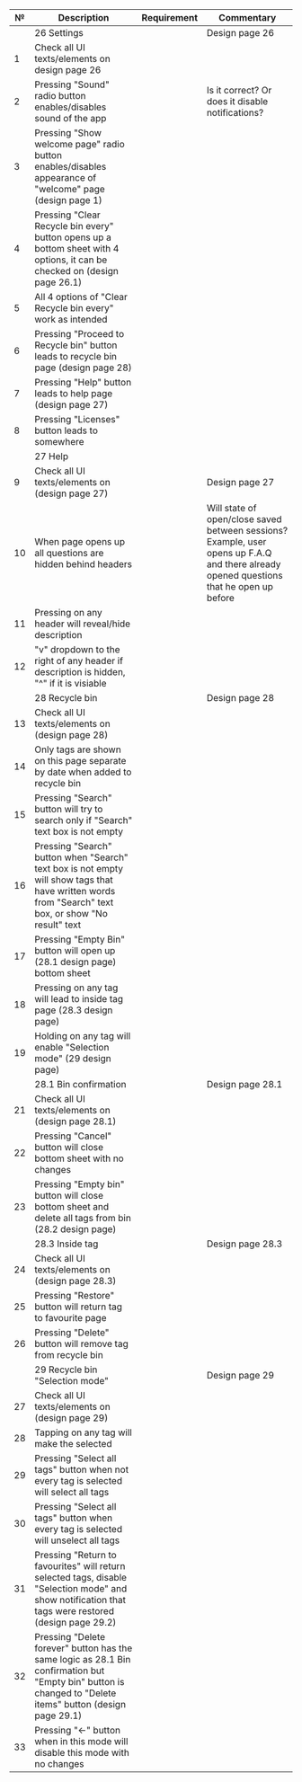 | №  | Description                                                                                                                                                | Requirement | Commentary                                                                                                                              |
| -- | ---------------------------------------------------------------------------------------------------------------------------------------------------------- | ----------- | --------------------------------------------------------------------------------------------------------------------------------------- |
|    | 26 Settings                                                                                                                                                |             | Design page 26                                                                                                                          |
| 1  | Check all UI texts/elements on design page 26                                                                                                              |             |                                                                                                                                         |
| 2  | Pressing "Sound" radio button enables/disables sound of the app                                                                                            |             | Is it correct? Or does it disable notifications?                                                                                        |
| 3  | Pressing "Show welcome page" radio button enables/disables appearance of "welcome" page (design page 1)                                                    |             |                                                                                                                                         |
| 4  | Pressing "Clear Recycle bin every" button opens up a bottom sheet with 4 options, it can be checked on (design page 26.1)                                  |             |                                                                                                                                         |
| 5  | All 4 options of "Clear Recycle bin every" work as intended                                                                                                |             |                                                                                                                                         |
| 6  | Pressing "Proceed to Recycle bin" button leads to recycle bin page (design page 28)                                                                        |             |                                                                                                                                         |
| 7  | Pressing "Help" button leads to help page (design page 27)                                                                                                 |             |                                                                                                                                         |
| 8  | Pressing "Licenses" button leads to somewhere                                                                                                              |             |                                                                                                                                         |
|    | 27 Help                                                                                                                                                    |             |                                                                                                                                         |
| 9  | Check all UI texts/elements on (design page 27)                                                                                                            |             | Design page 27                                                                                                                          |
| 10 | When page opens up all questions are hidden behind headers                                                                                                 |             | Will state of open/close saved between sessions? Example, user opens up F.A.Q and there already opened questions that he open up before |
| 11 | Pressing on any header will reveal/hide description                                                                                                        |             |                                                                                                                                         |
| 12 | "v" dropdown to the right of any header if description is hidden, "^" if it is visiable                                                                    |             |                                                                                                                                         |
|    | 28 Recycle bin                                                                                                                                             |             | Design page 28                                                                                                                          |
| 13 | Check all UI texts/elements on (design page 28)                                                                                                            |             |                                                                                                                                         |
| 14 | Only tags are shown on this page separate by date when added to recycle bin                                                                                |             |                                                                                                                                         |
| 15 | Pressing "Search" button will try to search only if "Search" text box is not empty                                                                         |             |                                                                                                                                         |
| 16 | Pressing "Search" button when "Search" text box is not empty will show tags that have written words from "Search" text box, or show "No result" text       |             |                                                                                                                                         |
| 17 | Pressing "Empty Bin" button will open up (28.1 design page) bottom sheet                                                                                   |             |                                                                                                                                         |
| 18 | Pressing on any tag will lead to inside tag page (28.3 design page)                                                                                        |             |                                                                                                                                         |
| 19 | Holding on any tag will enable "Selection mode" (29 design page)                                                                                           |             |                                                                                                                                         |
|    | 28.1 Bin confirmation                                                                                                                                      |             | Design page 28.1                                                                                                                        |
| 21 | Check all UI texts/elements on (design page 28.1)                                                                                                          |             |                                                                                                                                         |
| 22 | Pressing "Cancel" button will close bottom sheet with no changes                                                                                           |             |                                                                                                                                         |
| 23 | Pressing "Empty bin" button will close bottom sheet and delete all tags from bin (28.2 design page)                                                        |             |                                                                                                                                         |
|    | 28.3 Inside tag                                                                                                                                            |             | Design page 28.3                                                                                                                        |
| 24 | Check all UI texts/elements on (design page 28.3)                                                                                                          |             |                                                                                                                                         |
| 25 | Pressing "Restore" button will return tag to favourite page                                                                                                |             |                                                                                                                                         |
| 26 | Pressing "Delete" button will remove tag from recycle bin                                                                                                  |             |                                                                                                                                         |
|    | 29 Recycle bin "Selection mode"                                                                                                                            |             | Design page 29                                                                                                                          |
| 27 | Check all UI texts/elements on (design page 29)                                                                                                            |             |                                                                                                                                         |
| 28 | Tapping on any tag will make the selected                                                                                                                  |             |                                                                                                                                         |
| 29 | Pressing "Select all tags" button when not every tag is selected will select all tags                                                                      |             |                                                                                                                                         |
| 30 | Pressing "Select all tags" button when every tag is selected will unselect all tags                                                                        |             |                                                                                                                                         |
| 31 | Pressing "Return to favourites" will return selected tags, disable "Selection mode" and show notification that tags were restored (design page 29.2)       |             |                                                                                                                                         |
| 32 | Pressing "Delete forever" button has the same logic as 28.1 Bin confirmation but "Empty bin" button is changed to "Delete items" button (design page 29.1) |             |                                                                                                                                         |
| 33 | Pressing "<-" button when in this mode will disable this mode with no changes                                                                              |             |                                                                                                                                         |